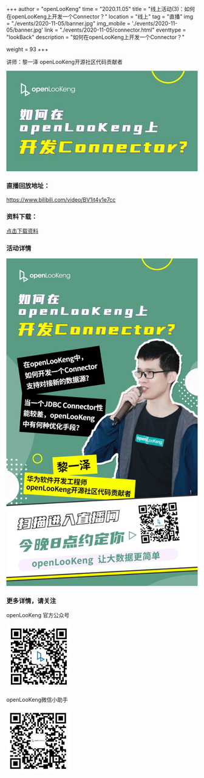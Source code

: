 +++
author = "openLooKeng"
time = "2020.11.05" 
title = "线上活动(3)：如何在openLooKeng上开发一个Connector？" 
location = "线上" 
tag = "直播"
img = "./events/2020-11-05/banner.jpg" 
img_mobile = './events/2020-11-05/banner.jpg'
link = "./events/2020-11-05/connector.html"
eventtype = "lookBack"
description = "如何在openLooKeng上开发一个Connector？"

weight = 93
+++


讲师：黎一泽  openLooKeng开源社区代码贡献者

<img src="./title.jpg">

### 直播回放地址：

https://www.bilibili.com/video/BV1it4y1e7cc

### 资料下载：

<a href="How-to-build-a-connector-in-openLookeng.pdf" download="">点击下载资料</a>

### 活动详情

<img src="./detail.png">

### 更多详情，请关注

openLooKeng 官方公众号

<img src="./accountCode.jpg">

openLooKeng微信小助手

<img src="./assistantCode.jpg">

